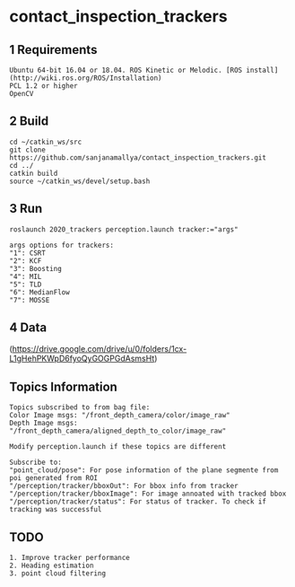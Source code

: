 # contact_inspection_trackers

## 1 Requirements
    Ubuntu 64-bit 16.04 or 18.04. ROS Kinetic or Melodic. [ROS install](http://wiki.ros.org/ROS/Installation)
    PCL 1.2 or higher
    OpenCV  
  
## 2 Build 
    cd ~/catkin_ws/src
    git clone https://github.com/sanjanamallya/contact_inspection_trackers.git
    cd ../
    catkin build
    source ~/catkin_ws/devel/setup.bash
## 3 Run 
    roslaunch 2020_trackers perception.launch tracker:="args"    
    
    args options for trackers:
    "1": CSRT
    "2": KCF
    "3": Boosting
    "4": MIL
    "5": TLD
    "6": MedianFlow
    "7": MOSSE
## 4 Data 
(https://drive.google.com/drive/u/0/folders/1cx-L1gHehPKWpD6fyoQyGOGPGdAsmsHt)

## Topics Information 

    Topics subscribed to from bag file:
    Color Image msgs: "/front_depth_camera/color/image_raw"
    Depth Image msgs: "/front_depth_camera/aligned_depth_to_color/image_raw"

    Modify perception.launch if these topics are different

    Subscribe to:
    "point_cloud/pose": For pose information of the plane segmente from poi generated from ROI
    "/perception/tracker/bboxOut": For bbox info from tracker
    "/perception/tracker/bboxImage": For image annoated with tracked bbox
    "/perception/tracker/status": For status of tracker. To check if tracking was successful 


## TODO
    1. Improve tracker performance
    2. Heading estimation 
    3. point cloud filtering
    
